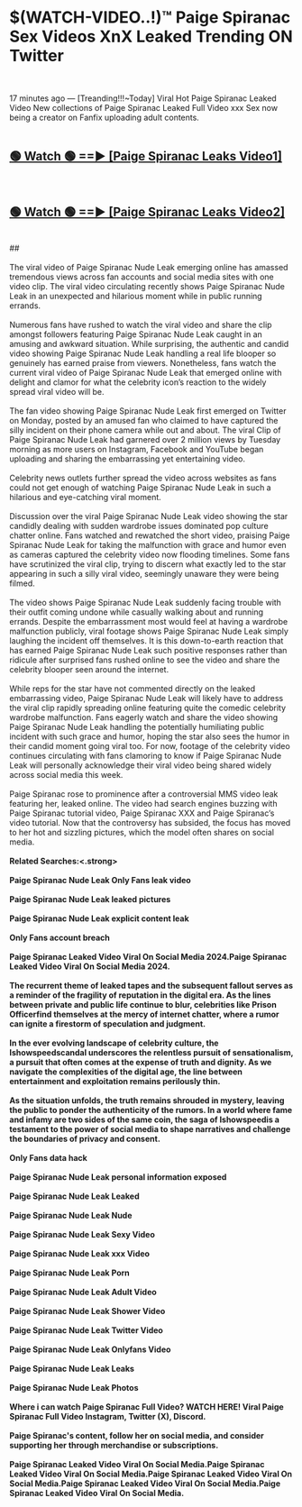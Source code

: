 # $(WATCH-VIDEO..!)™ Paige Spiranac Sex Videos XnX Leaked Trending ON Twitter<br>
<br>

17 minutes ago — [Treanding!!!~Today] Viral Hot Paige Spiranac Leaked Video New collections of Paige Spiranac Leaked Full Video xxx Sex now being a creator on Fanfix uploading adult contents.
<br>
 <br>

##  <a href="https://best2vid.blogspot.com?title=Paige_Spiranac">🟢 Watch 🟢 ==► [Paige Spiranac Leaks Video1]</a><br>
  <br>

##  <a href="https://best2vid.blogspot.com?title=Paige_Spiranac">🟢 Watch 🟢 ==► [Paige Spiranac Leaks Video2]</a><br>
  <br>
  ##
  <br>
  <br>
The viral video of Paige Spiranac Nude Leak emerging online has amassed tremendous views across fan accounts and social media sites with one video clip. The viral video circulating recently shows Paige Spiranac Nude Leak in an unexpected and hilarious moment while in public running errands.
<br><br>
Numerous fans have rushed to watch the viral video and share the clip amongst followers featuring Paige Spiranac Nude Leak caught in an amusing and awkward situation. While surprising, the authentic and candid video showing Paige Spiranac Nude Leak handling a real life blooper so genuinely has earned praise from viewers. Nonetheless, fans watch the current viral video of Paige Spiranac Nude Leak that emerged online with delight and clamor for what the celebrity icon’s reaction to the widely spread viral video will be.
<br><br>
The fan video showing Paige Spiranac Nude Leak first emerged on Twitter on Monday, posted by an amused fan who claimed to have captured the silly incident on their phone camera while out and about. The viral Clip of Paige Spiranac Nude Leak had garnered over 2 million views by Tuesday morning as more users on Instagram, Facebook and YouTube began uploading and sharing the embarrassing yet entertaining video.
<br><br>
Celebrity news outlets further spread the video across websites as fans could not get enough of watching Paige Spiranac Nude Leak in such a hilarious and eye-catching viral moment.
<br><br>
Discussion over the viral Paige Spiranac Nude Leak video showing the star candidly dealing with sudden wardrobe issues dominated pop culture chatter online. Fans watched and rewatched the short video, praising Paige Spiranac Nude Leak for taking the malfunction with grace and humor even as cameras captured the celebrity video now flooding timelines. Some fans have scrutinized the viral clip, trying to discern what exactly led to the star appearing in such a silly viral video, seemingly unaware they were being filmed.
<br><br>
The video shows Paige Spiranac Nude Leak suddenly facing trouble with their outfit coming undone while casually walking about and running errands. Despite the embarrassment most would feel at having a wardrobe malfunction publicly, viral footage shows Paige Spiranac Nude Leak simply laughing the incident off themselves. It is this down-to-earth reaction that has earned Paige Spiranac Nude Leak such positive responses rather than ridicule after surprised fans rushed online to see the video and share the celebrity blooper seen around the internet.
<br><br>
While reps for the star have not commented directly on the leaked embarrassing video, Paige Spiranac Nude Leak will likely have to address the viral clip rapidly spreading online featuring quite the comedic celebrity wardrobe malfunction. Fans eagerly watch and share the video showing Paige Spiranac Nude Leak handling the potentially humiliating public incident with such grace and humor, hoping the star also sees the humor in their candid moment going viral too. For now, footage of the celebrity video continues circulating with fans clamoring to know if Paige Spiranac Nude Leak will personally acknowledge their viral video being shared widely across social media this week.
<br><br>
Paige Spiranac rose to prominence after a controversial MMS video leak featuring her, leaked online. The video had search engines buzzing with Paige Spiranac tutorial video, Paige Spiranac XXX and Paige Spiranac’s video tutorial. Now that the controversy has subsided, the focus has moved to her hot and sizzling pictures, which the model often shares on social media.
<br><br>
<strong>Related Searches:<.strong>
<br><br>
Paige Spiranac Nude Leak Only Fans leak video
<br><br>
Paige Spiranac Nude Leak leaked pictures
<br><br>
Paige Spiranac Nude Leak explicit content leak
<br><br>
Only Fans account breach
<br><br>
Paige Spiranac Leaked Video Viral On Social Media 2024.Paige Spiranac Leaked Video Viral On Social Media 2024.
<br><br>
The recurrent theme of leaked tapes and the subsequent fallout serves as a reminder of the fragility of reputation in the digital era. As the lines between private and public life continue to blur, celebrities like Prison Officerfind themselves at the mercy of internet chatter, where a rumor can ignite a firestorm of speculation and judgment.
<br><br>
In the ever evolving landscape of celebrity culture, the Ishowspeedscandal underscores the relentless pursuit of sensationalism, a pursuit that often comes at the expense of truth and dignity. As we navigate the complexities of the digital age, the line between entertainment and exploitation remains perilously thin.
<br><br>
As the situation unfolds, the truth remains shrouded in mystery, leaving the public to ponder the authenticity of the rumors. In a world where fame and infamy are two sides of the same coin, the saga of Ishowspeedis a testament to the power of social media to shape narratives and challenge the boundaries of privacy and consent.
<br><br>
Only Fans data hack
<br><br>
Paige Spiranac Nude Leak personal information exposed
<br><br>
Paige Spiranac Nude Leak Leaked
<br><br>
Paige Spiranac Nude Leak Nude
<br><br>
Paige Spiranac Nude Leak Sexy Video
<br><br>
Paige Spiranac Nude Leak xxx Video
<br><br>
Paige Spiranac Nude Leak Porn
<br><br>
Paige Spiranac Nude Leak Adult Video
<br><br>
Paige Spiranac Nude Leak Shower Video
<br><br>
Paige Spiranac Nude Leak Twitter Video
<br><br>
Paige Spiranac Nude Leak Onlyfans Video
<br><br>
Paige Spiranac Nude Leak Leaks
<br><br>
Paige Spiranac Nude Leak Photos
<br><br>
Where i can watch Paige Spiranac Full Video? WATCH HERE! Viral Paige Spiranac Full Video Instagram, Twitter (X), Discord.
<br><br>
Paige Spiranac's content, follow her on social media, and consider supporting her through merchandise or subscriptions.
<br><br>
Paige Spiranac Leaked Video Viral On Social Media.Paige Spiranac Leaked Video Viral On Social Media.Paige Spiranac Leaked Video Viral On Social Media.Paige Spiranac Leaked Video Viral On Social Media.Paige Spiranac Leaked Video Viral On Social Media.